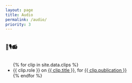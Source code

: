 ```yaml
---
layout: page
title: Audio
permalink: /audio/
priority: 3
---
```


<div class="row">
  <div class="column left-rail">
    <h3>
      🎤🎙📻
    </h3>
  </div>
  <div class="column">
    <ul>
      {% for clip in site.data.clips %}
        <li class="boom">
          {{ clip.role }} on <u title="{{ clip.blurb }}">{{ clip.title }}</u>, for <a href="{{ clip.link }}">{{ clip.publication }}</a>
        </li>
      {% endfor %}
    </ul>

</div>

